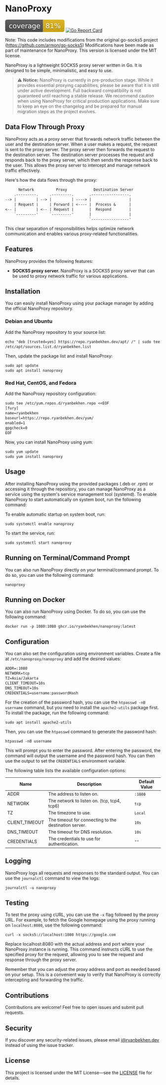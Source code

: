 # NanoProxy

![coverage](https://raw.githubusercontent.com/ryanbekhen/nanoproxy/badges/.badges/master/coverage.svg)
[![Go Report Card](https://goreportcard.com/badge/github.com/ryanbekhen/nanoproxy?cache=v1)](https://goreportcard.com/report/github.com/ryanbekhen/nanoproxy)

Note: This code includes modifications from the original go-socks5 project (https://github.com/armon/go-socks5)
Modifications have been made as part of maintenance for NanoProxy.
This version is licensed under the MIT license.

NanoProxy is a lightweight SOCKS5 proxy server written in Go. It is designed to be simple, minimalistic, and easy to
use.

> ⚠️ **Notice:** NanoProxy is currently in pre-production stage. While it provides essential proxying capabilities,
> please be aware that it is still under active development. Full backward compatibility is not guaranteed until
> reaching a stable release. We recommend caution when using NanoProxy for critical production applications. Make sure
> to keep an eye on the changelog and be prepared for manual migration steps as the project evolves.

## Data Flow Through Proxy

NanoProxy acts as a proxy server that forwards network traffic between the user and the destination server.
When a user makes a request, the request is sent to the proxy server. The proxy server then forwards the request to
the destination server. The destination server processes the request and responds back to the proxy server, which then
sends the response back to the user. This allows the proxy server to intercept and manage network traffic effectively.

Here's how the data flows through the proxy:

```text
      Network          Proxy            Destination Server
    .---------.     .---------.       .-----------------.
--> |         | --> |         | ----> |                 |
    | Request |     | Forward | <---- |  Process &      |
<-- |         | <-- | Request |       |  Respond        |
    `---------'     `---------'       |                 |
                                      `-----------------'
```

This clear separation of responsibilities helps optimize network communication and enables various proxy-related
functionalities.

## Features

NanoProxy provides the following features:

- **SOCKS5 proxy server.** NanoProxy is a SOCKS5 proxy server that can be used to proxy network traffic for various
  applications.

## Installation

You can easily install NanoProxy using your package manager by adding the official NanoProxy repository.

### Debian and Ubuntu

Add the NanoProxy repository to your source list:

```shell
echo "deb [trusted=yes] https://repo.ryanbekhen.dev/apt/ /" | sudo tee /etc/apt/sources.list.d/ryanbekhen.list
```

Then, update the package list and install NanoProxy:

```shell
sudo apt update
sudo apt install nanoproxy
```

### Red Hat, CentOS, and Fedora

Add the NanoProxy repository configuration:

```shell
sudo tee /etc/yum.repos.d/ryanbekhen.repo <<EOF
[fury]
name=ryanbekhen
baseurl=https://repo.ryanbekhen.dev/yum/
enabled=1
gpgcheck=0
EOF
```

Now, you can install NanoProxy using yum:

```shell
sudo yum update
sudo yum install nanoproxy
```

## Usage

After installing NanoProxy using the provided packages (.deb or .rpm) or accessing it through the repository,
you can manage NanoProxy as a service using the system's service management tool (systemd). To enable NanoProxy to start
automatically on system boot, run the following command:

To enable automatic startup on system boot, run:

```shell
sudo systemctl enable nanoproxy
```

To start the service, run:

```shell
sudo systemctl start nanoproxy
```

## Running on Terminal/Command Prompt

You can also run NanoProxy directly on your terminal/command prompt. To do so, you can use the following command:

```shell
nanoproxy
```

## Running on Docker

You can also run NanoProxy using Docker. To do so, you can use the following command:

```shell
docker run -p 1080:1080 ghcr.io/ryanbekhen/nanoproxy:latest
```

## Configuration

You can also set the configuration using environment variables. Create a file at `/etc/nanoproxy/nanoproxy` and add the
desired values:

```text
ADDR=:1080
NETWORK=tcp
TZ=Asia/Jakarta
CLIENT_TIMEOUT=10s
DNS_TIMEOUT=10s
CREDENTIALS=username:passwordHash
```

For the creation of the password hash, you can use the `htpasswd -nB username` command, but you need to install the
`apache2-utils` package first. To install the package, run the following command:

```shell
sudo apt install apache2-utils
```

Then, you can use the `htpasswd` command to generate the password hash:

```shell
htpasswd -nB username
```

This will prompt you to enter the password. After entering the password, the command will output the username and the
password hash. You can then use the output to set the `CREDENTIALS` environment variable.

The following table lists the available configuration options:

| Name           | Description                                           | Default Value |
|----------------|-------------------------------------------------------|---------------|
| ADDR           | The address to listen on.                             | `:1080`       |
| NETWORK        | The network to listen on. (tcp, tcp4, tcp6)           | `tcp`         |
| TZ             | The timezone to use.                                  | `Local`       |
| CLIENT_TIMEOUT | The timeout for connecting to the destination server. | `10s`         |
| DNS_TIMEOUT    | The timeout for DNS resolution.                       | `10s`         |
| CREDENTIALS    | The credentials to use for authentication.            | `""`          |

## Logging

NanoProxy logs all requests and responses to the standard output. You can use the `journalctl` command to view the logs:

```shell
journalctl -u nanoproxy
```

## Testing

To test the proxy using cURL, you can use the `-x` flag followed by the proxy URL. For example, to fetch the Google
homepage using the proxy running on `localhost:8080`, use the following command:

```shell
curl -x socks5://localhost:1080 https://google.com
```

Replace localhost:8080 with the actual address and port where your NanoProxy instance is running. This command instructs
cURL to use the specified proxy for the request, allowing you to see the request and response through the proxy server.

Remember that you can adjust the proxy address and port as needed based on your setup. This is a convenient way to
verify that NanoProxy is correctly intercepting and forwarding the traffic.

## Contributions

Contributions are welcome! Feel free to open issues and submit pull requests.

## Security

If you discover any security-related issues, please email i@ryanbekhen.dev instead of using the issue tracker.

## License

This project is licensed under the MIT License—see the [LICENSE](LICENSE) file for details.
